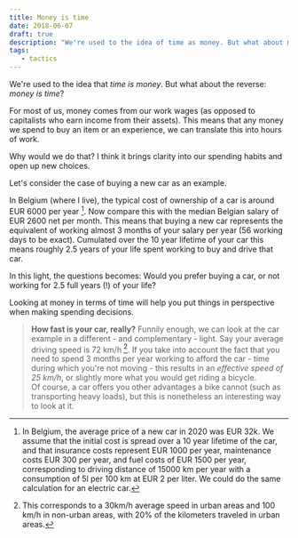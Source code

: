 ```yaml
---
title: Money is time
date: 2018-06-07
draft: true
description: "We're used to the idea of time as money. But what about money as time?"
tags:
   - tactics
---
```


We're used to the idea that *time is money*. But what about the reverse: *money is time*?
 
For most of us, money comes from our work wages (as opposed to capitalists who earn income from their assets). 
This means that any money we spend to buy an item or an experience, we can translate this into hours of work.
 
Why would we do that? I think it brings clarity into our spending habits and open up new choices.
 
Let's consider the case of buying a new car as an example.
 
In Belgium (where I live), the typical cost of ownership of a car is around EUR 6000 per year [^1].
Now compare this with the median Belgian salary of EUR 2600 net per month.
This means that buying a new car represents the equivalent of working almost 3 months of your salary per year (56 working days to be exact).
Cumulated over the 10 year lifetime of your car this means roughly 2.5 years of your life spent working to buy and drive that car.
 
In this light, the questions becomes: Would you prefer buying a car, or not working for 2.5 full years (!) of your life?
 
Looking at money in terms of time will help you put things in perspective when making spending decisions.
 

>**How fast is your car, really?** Funnily enough, we can look at the car example in a different - and complementary - light. 
>Say your average driving speed is 72 km/h [^2]. 
> If you take into account the fact that you need to spend 3 months per year working to afford the car - time during which you're not moving - this results in an *effective speed of 25 km/h*, or slightly more what you would get riding a bicycle.  
>Of course, a car offers you other advantages a bike cannot (such as transporting heavy loads), but this is nonetheless an interesting way to look at it.
 
 
[^1]: In Belgium, the average price of a new car in 2020 was EUR 32k. We assume that the initial cost is spread over a 10 year lifetime of the car, and that insurance costs represent EUR 1000 per year, maintenance costs EUR 300 per year, and fuel costs of EUR 1500 per year, corresponding to driving distance of 15000 km per year with a consumption of 5l per 100 km at EUR 2 per liter. We could do the same calculation for an electric car.

[^2]: This corresponds to a 30km/h average speed in urban areas and 100 km/h in non-urban areas, with 20% of the kilometers traveled in urban areas.


